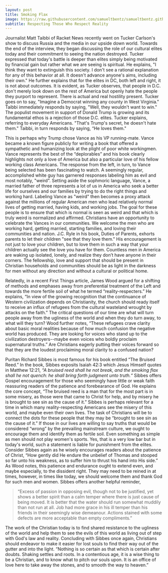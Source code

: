 ```yaml
---
layout: post
title: Smoking Flax
image: https://raw.githubusercontent.com/samueltbentz/samueltbentz.github.io/master/images/scythe.jpeg
subtitle: Respecting Those Who Respect Reality
---
```


Journalist Matt Taibbi of Racket News recently went on Tucker Carlson's show to discuss Russia and the media in our upside down world. Towards the end of the interview, they began discussing the role of our cultural elites today and their commitment to seeing the nation destroyed. Tucker expressed that today's battle is deeper than elites simply being motivated by financial gain but rather what we are seeing is spiritual. He explains, "I think they want to extinguish this society. I don't see a rational explanation for any of this behavior at all. It doesn't advance anyone's aims, including their own." He further explains that for the elites in DC, both left and right, it is not about outcomes. It is evident, as Tucker observes, that people in D.C. don't merely look down on the rest of America but openly hate the people they purport to represent. There is actual and real hostility present. Tucker goes on to say, "Imagine a Democrat winning any county in West Virginia." Taibbi immediately responds by saying, "Well, they wouldn't want to win." The populist movement in support of Donald Trump is growing and its fundamental ethos is a rejection of those D.C. elites. Tucker explains, referring to everyday Americans. "That's Trump's secret, he doesn't hate them." Taibbi, in turn responds by saying, “He loves them."

This is perhaps why Trump chose Vance as his VP running-mate. Vance became a known figure publicly for writing a book that offered a sympathetic and humanizing look at the plight of poor white workingmen. Vance represents the best of the “deplorables” and his book clearly highlights not only a love of America but also a particular love of his fellow working class Americans. The response from the left, in turn, to Vance being selected has been fascinating to watch. A seemingly regular, accomplished white guy has garnered responses labeling him as evil and most notably, "weird". Setting aside the sophmoric language, Vance, a married father of three represents a lot of us in America who seek a better life for ourselves and our families by trying to do the right things and working hard. Labeling Vance as "weird" then becomes a proxy attack against the millions of regular American men who lead relatively normal lives of getting married, having kids, and working jobs. The goal for these people is to ensure that which is normal is seen as weird and that which is truly weird is normalized and affirmed. Christians have an opportunity to celebrate the Vances in our communities. We welcome the men who are working hard, getting married, starting families, and loving their communities and nation. J.C. Ryle in his book, Duties of Parents, exhorts parents to let their children "see that they love them." His encouragement is not just to love your children, but to love them in such a way that your children actually see the love you have for them. Countless men in America are waking up isolated, lonely, and realize they don’t have anyone in their corners. The fellowship, love and support that should be present in Christian households and communities should be as light in the darkness for men without any direction and without a cultural or political home.

Relatedly, in a recent First Things article, James Wood argued for a shifting of methods and emphases away from preferential treatment of the Left and towards the more fertile soil of what he termed “reality-respecters.” He explains, “In view of the growing recognition that the continuance of Western civilization depends on Christianity, the church should ready itself to receive an influx of refugees from the cultural wasteland wrought by attacks on the faith.” The critical questions of our time are what will turn people away from the ugliness of the world and when they do turn away, to what will they turn? Wood further notes, “These refugees crave clarity about basic moral realities because of how much confusion the negative world has produced. They are looking for voices who stand up to the civilization destroyers--maybe even voices who boldly proclaim supernatural truths.” Are Christians eagerly putting their voices forward so that they are the loudest proclaiming moral clarity to a confused nation?

Puritan Richard Sibbes is most famous for his book entitled “The Bruised Reed.” In the book, Sibbes exposits Isaiah 42:3 which Jesus Himself quotes in Matthew 12:21, *“A bruised reed shall he not break, and the smoking flax shall he not quench: he shall bring forth judgment unto truth.“* Sibbes offers Gospel encouragement for those who seemingly have little or weak faith reassuring readers of the patience and forebearance of God. He explains the core concept, “The bruised reed is a man that for the most part is in some misery, as those were that came to Christ for help, and by misery he is brought to see sin as the cause of it.” Sibbes is perhaps relevant for a time in which many reality-respecting Americans see the misery of this world, and maybe even their own lives. The task of Christians will be to connect the dots for these people that they may be “brought to see sin as the cause of it.” If those in our lives are willing to say truths that would be considered “wrong” by the prevailing mainstream culture, we ought to encourage them and identify them as fertile soil. Even something as simple as men should not play women's sports. Yes, that is a very low bar but in today's world, such a statement is liable for punishment from the elites. Consider Sibbes again as he wisely encourages readers about the patience of Christ, “How gently did He endure the unbelief of Thomas and stooped so far unto his weakness, as to suffer him to thrust his hand into His side.” As Wood notes, this patience and endurance ought to extend even, and maybe especially, to the dissident right. They may need to be reined in at times, however, in times like today, we should welcome them and thank God for such men and women. Sibbes offers another helpful reminder, 
>“Excess of passion in opposing evil, though not to be justified, yet shows a better spirit than a calm temper where there is just cause of being moved. It is better that the water should run somewhat muddily than not run at all. Job had more grace in his ill temper than his friends in their seemingly wise demeanour. Actions stained with some defects are more acceptable than empty compliments.”

The work of the Christian today is to find shared resistance to the ugliness of the world and help them to see the evils of this world as living out of step with God's law and reality. Concluding with Sibbes once again, Christians should endeavor to make it easier for lost souls to find their way out of the gutter and into the light. “Nothing is so certain as that which is certain after doubts. Shaking settles and roots. In a contentious age, it is a wise thing to be a Christian, and to know what to pitch our souls upon. It is an office of love here to take away the stones, and to smooth the  way to heaven.”
